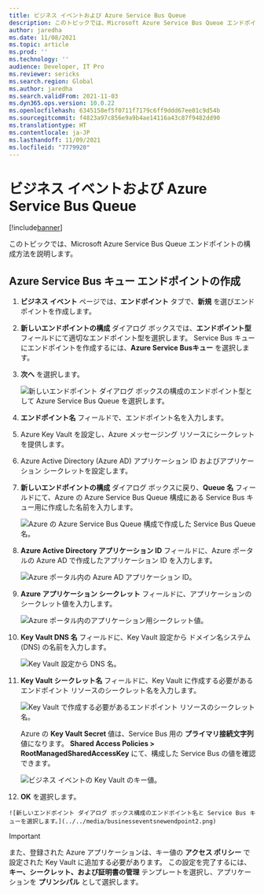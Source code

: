 ```yaml
---
title: ビジネス イベントおよび Azure Service Bus Queue
description: このトピックでは、Microsoft Azure Service Bus Queue エンドポイントの構成方法を説明します。
author: jaredha
ms.date: 11/08/2021
ms.topic: article
ms.prod: ''
ms.technology: ''
audience: Developer, IT Pro
ms.reviewer: sericks
ms.search.region: Global
ms.author: jaredha
ms.search.validFrom: 2021-11-03
ms.dyn365.ops.version: 10.0.22
ms.openlocfilehash: 6345158ef5f0711f7179c6ff9ddd67ee01c9d54b
ms.sourcegitcommit: f4823a97c856e9a9b4ae14116a43c87f9482dd90
ms.translationtype: HT
ms.contentlocale: ja-JP
ms.lasthandoff: 11/09/2021
ms.locfileid: "7779920"
---
```

# <a name="business-events-and-azure-service-bus-queue"></a>ビジネス イベントおよび Azure Service Bus Queue
[!include[banner](../../includes/banner.md)]

このトピックでは、Microsoft Azure Service Bus Queue エンドポイントの構成方法を説明します。

## <a name="create-an-azure-service-bus-queue-endpoint"></a>Azure Service Bus キュー エンドポイントの作成

1. **ビジネス イベント** ページでは、**エンドポイント** タブで、**新規** を選びエンドポイントを作成します。
2. **新しいエンドポイントの構成** ダイアログ ボックスでは、**エンドポイント型** フィールドにて適切なエンドポイント型を選択します。 Service Bus キューにエンドポイントを作成するには、**Azure Service Busキュー** を選択します。
3. **次へ** を選択します。

    ![新しいエンドポイント ダイアログ ボックスの構成のエンドポイント型として Azure Service Bus Queue を選択します。](../../media/businesseventsnewendpoint1.png)

4. **エンドポイント名** フィールドで、エンドポイント名を入力します。
5. Azure Key Vault を設定し、Azure メッセージング リソースにシークレットを提供します。
6. Azure Active Directory (Azure AD) アプリケーション ID およびアプリケーション シークレットを設定します。
7. **新しいエンドポイントの構成** ダイアログ ボックスに戻り、**Queue 名** フィールドにて、Azure の Azure Service Bus Queue 構成にある Service Bus キュー用に作成した名前を入力します。

    ![Azure の Azure Service Bus Queue 構成で作成した Service Bus Queue 名。](../../media/BusinessEventsSBQueueName.PNG)

8. **Azure Active Directory アプリケーション ID** フィールドに、Azure ポータルの Azure AD で作成したアプリケーション ID を入力します。

    ![Azure ポータル内の Azure AD アプリケーション ID。](../../media/businesseventsaad1.png)

9. **Azure アプリケーション シークレット** フィールドに、アプリケーションのシークレット値を入力します。

    ![Azure ポータル内のアプリケーション用シークレット値。](../../media/businesseventsaad2.png)

10. **Key Vault DNS 名** フィールドに、Key Vault 設定から ドメイン名システム (DNS) の名前を入力します。

    ![Key Vault 設定から DNS 名。](../../media/businesseventskeyvault1.png)

11. **Key Vault シークレット名** フィールドに、Key Vault に作成する必要があるエンドポイント リソースのシークレット名を入力します。

    ![Key Vault で作成する必要があるエンドポイント リソースのシークレット名。](../../media/businesseventskeyvault2.png)

    Azure の **Key Vault Secret** 値は、Service Bus 用の **プライマリ接続文字列** 値になります。 **Shared Access Policies \> RootManagedSharedAccessKey** にて、構成した Service Bus の値を確認できます。

    ![ビジネス イベントの Key Vault のキー値。](../../media/BusinessEventsKVSValue.PNG)

12.  **OK** を選択します。

    ![新しいエンドポイント ダイアログ ボックス構成のエンドポイント名と Service Bus キューを選択します。](../../media/businesseventsnewendpoint2.png)

> [!IMPORTANT]
> また、登録された Azure アプリケーションは、キー値の **アクセス ポリシー** で設定された Key Vault に追加する必要があります。 この設定を完了するには、**キー、シークレット、および証明書の管理** テンプレートを選択し、アプリケーションを **プリンシパル** として選択します。
